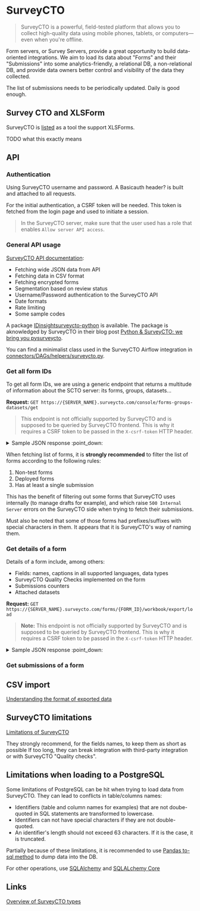 # SurveyCTO

> SurveyCTO is a powerful, field-tested platform that allows you to collect high-quality data using mobile phones, tablets, or computers—even when you're offline.

Form servers, or Survey Servers, provide a great opportunity to build data-oriented integrations.
We aim to load its data about "Forms" and their "Submissions" into some analytics-friendly, a relational DB, a non-relational DB, and provide data owners better control and visibility of the data they collected.

The list of submissions needs to be periodically updated. Daily is good enough.

## Survey CTO and XLSForm

SurveyCTO is [listed](https://xlsform.org/en/#tools-that-support-xlsforms) as a tool the support XLSForms.

TODO what this exactly means

## API

### Authentication

Using SurveyCTO username and password. A Basicauth header? is built and attached to all requests.

For the initial authentication, a CSRF token will be needed. This token is fetched from the login page and used to initiate a session.

> In the SurveyCTO server, make sure that the user used has a role that enables `Allow server API access`.

### General API usage

[SurveyCTO API documentation](https://support.surveycto.com/hc/en-us/articles/360033156894?flash_digest=d76dde7c3ffc40f4a7f0ebd87596d32f3a52304f):

- Fetching wide JSON data from API
- Fetching data in CSV format
- Fetching encrypted forms
- Segmentation based on review status
- Username/Password authentication to the SurveyCTO API
- Date formats
- Rate limiting
- Some sample codes

A package [IDinsightsurveycto-python](https://github.com/IDinsight/surveycto-python/blob/master/pysurveycto/pysurveycto.py) is available. The package is aknowledged by SurveyCTO in their blog post [Python & SurveyCTO: we bring you pysurveycto](https://www.surveycto.com/blog/idinsight-phython-surveycto/).

You can find a minimalist class used in the SurveyCTO Airflow integration in [connectors/DAGs/helpers/surveycto.py](https://github.com/hikaya-io/connectors/blob/master/DAGs/helpers/surveycto.py).

### Get all form IDs

To get all form IDs, we are using a generic endpoint that returns a multitude of information about the SCTO server: its forms, groups, datasets...

**Request:** `GET https://{SERVER_NAME}.surveycto.com/console/forms-groups-datasets/get`

> This endpoint is not officially supported by SurveyCTO and is supposed to be queried by SurveyCTO frontend. This is why it requires a CSRF token to be passed in the `X-csrf-token` HTTP header.

<details>
  <summary>Sample JSON response :point_down:</summary>

```json
{
    "canAddObjectsIntoRoot": true,
    "groups": [
        {
           "id": 1,
           "title":"Title of the group",
           "parentGroupId":"ID of the parent group, if any",
           "ordinal":0.0,
           "teamGroup": false,
           "teamId": "Id of the team"
        },
        ...
    ],
    "datasets": [],
    "forms": [
        {
            "title":"Title Of The Form",
            "id":"title_of_the_form",
            "version":"version_of_the_form",
            "creationDate": 1614863369000,
            "createdUser": "ID of the user who created the form",
            "completeSubmissionCount": 20,
            "incompleteSubmissionCount":0,
            "unreviewedSubmissionCount":0,
            "approvedSubmissionCount":19,
            "rejectedSubmissionCount":1,
            "formFields":"None",
            "testForm":false,
            "encrypted":false,
            "draftVersion":"version of the draft, if any",
            "deployed":true,
            "webDataCollectionAnonymousEnabled":false,
            "webDataCollectionAutoDetectBrowserLanguage":true,
            "datasetOptionsModel":{
                ...
            },
            "attachedDatasetIds":[
                ...
            ],
            "lastIncomingDataDate":1615995064000,
            "groupId":98,
            "reviewWorkflowEnabled":false,
            "reviewWorkflowConfig":{
                ...
            },
            "formFillingSettings":{
                ...
            },
            "downloadable":true
        }
        ...
    ],
    ...
}
```

</details>

When fetching list of forms, it is **strongly recommended** to filter the list of forms according to the following rules:

1. Non-test forms
2. Deployed forms
3. Has at least a single submission

This has the benefit of filtering out some forms that SurveyCTO uses internally (to manage drafts for example), and which raise `500 Internal Server` errors on the SurveyCTO side when trying to fetch their submissions.

Must also be noted that some of those forms had prefixes/suffixes with special characters in them. It appears that it is SurveyCTO's way of naming them.

### Get details of a form

Details of a form include, among others:

- Fields: names, captions in all supported languages, data types
- SurveyCTO Quality Checks implemented on the form
- Submissions counters
- Attached datasets

**Request:** `GET https://{SERVER_NAME}.surveycto.com/forms/{FORM_ID}/workbook/export/load`

> **Note:** This endpoint is not officially supported by SurveyCTO and is supposed to be queried by SurveyCTO frontend. This is why it requires a CSRF token to be passed in the `X-csrf-token` HTTP header.

<details>
    <summary>Sample JSON response :point_down:</summary>

```json
{
    "formStructureModel":{
        "title":"Title of the Form",
        "latestVersion":"2103041459",
        "encrypted":false,
        "reviewWorkflowEnabled":false,
        "defaultLanguage":"English",
        "summaryElementsPerLanguage":{
            "English":{
                "name":"airflow_sample_form",
                "caption":"None",
                "dataType":"group",
                "appearance":"None",
                "children":[
                   {
                       "name":"name_of_the_field",
                       "caption":"Long descriptive text displayed in the form to give details about the field",
                       "dataType":"type_of_field",
                       "appearance":"display_of_the_value",
                       "publishable":false
                   },
                   ...
                ],
                "allFieldsCount":27,
                "publishableFieldsCount":2,
                "notesCount":1,
                "empty":false
            },
            "Español":{
                ...
            },
            "Français":{
                ...
            }
        },
        "languages":[
            "English",
            "Español",
            "Français"
        ]
    },
    "dataView":"None",
    "qualityCheckModels":"None",
    "uuids":[
        ...
    ],
    "latestReviewDates":[
        ...
    ],
    "latestReviewStatuses":[
        ...
    ],
    "latestClassTags":[
       "None",
       "None"
    ],
    "qualityChecksWarnings":"None",
    "lastQCRunDate":"None",
    "submissionsCounters":{
        ...
    },
    "totalUUIDsToFetch":0,
    "attachedDatasets":"None"
}
```

</details>

### Get submissions of a form

<!-- TODO -->

## CSV import

[Understanding the format of exported data](https://docs.surveycto.com/05-exporting-and-publishing-data/01-overview/09.data-format.html)

## SurveyCTO limitations

[Limitations of SurveyCTO](https://support.surveycto.com/hc/en-us/articles/360045646133-Limitations-of-SurveyCTO)

They strongly recommend, for the fields names, to keep them as short as possible
If too long, they can break integration with third-party integration or with SurveyCTO "Quality checks".

## Limitations when loading to a PostgreSQL

Some limitations of PostgreSQL can be hit when trying to load data from SurveyCTO.
They can lead to conflicts in table/columns names:

- Identifiers (table and column names for examples) that are not doube-quoted in SQL statements are transformed to lowercase.
- Identifiers can not have special characters if they are not double-quoted.
- An identifier's length should not exceed 63 characters. If it is the case, it is truncated.

Partially because of these limitations, it is recommended to use [Pandas to-sql method](https://pandas.pydata.org/docs/reference/api/pandas.DataFrame.to_sql.html) to dump data into the DB.

For other operations, use [SQLAlchemy](https://docs.sqlalchemy.org/) and [SQLALchemy Core](https://docs.sqlalchemy.org/en/14/core/)

## Links

[Overview of SurveyCTO types](https://docs.surveycto.com/02-designing-forms/01-core-concepts/03a.field-types-text.html)
